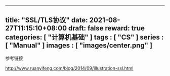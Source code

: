 
---
title: "SSL/TLS协议"
date: 2021-08-27T11:15:10+08:00
draft: false
reward: true
categories: [
"计算机基础"
]
tags : [
"CS"
]
series : [
"Manual"
]
images : [
"images/center.png"
]
---

[comment]: <> (# SSL/TLS协议)

参考链接

http://www.ruanyifeng.com/blog/2014/09/illustration-ssl.html
